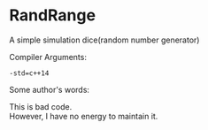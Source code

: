 # RandRange
A simple simulation dice(random number generator)  
  
Compiler Arguments:
```
-std=c++14
```
  
Some author's words:  
  
This is bad code.  
However, I have no energy to maintain it.
